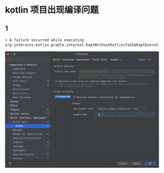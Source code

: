# kotlin 项目出现编译问题

## 1

```
> A failure occurred while executing org.jetbrains.kotlin.gradle.internal.KaptWithoutKotlincTask$KaptExecutionWorkAction
```
![](./android-kotlin-gradle-issue/1.png)
